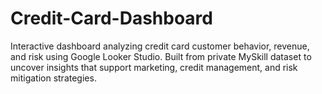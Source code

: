 # Credit-Card-Dashboard
Interactive dashboard analyzing credit card customer behavior, revenue, and risk using Google Looker Studio. Built from private MySkill dataset to uncover insights that support marketing, credit management, and risk mitigation strategies.
